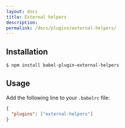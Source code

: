 ```yaml
---
layout: docs
title: External helpers
description:
permalink: /docs/plugins/external-helpers/
---
```


## Installation

```sh
$ npm install babel-plugin-external-helpers
```

## Usage

Add the following line to your `.babelrc` file:

```json
{
  "plugins": ["external-helpers"]
}
```
